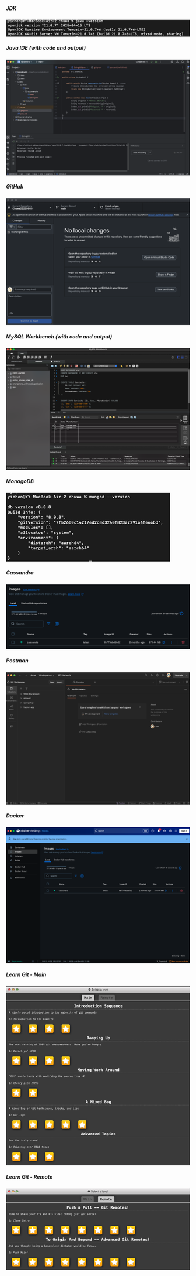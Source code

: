 ##### JDK
![](images/jdk.png)
##### Java IDE (with code and output) 
![](images/java_ide.png)
##### GitHub
![](images/github.png)
##### MySQL Workbench (with code and output)
![](images/mysql-code.png)
##### MonogoDB
![](images/mongodb.png)
##### Cassandra
![](images/cassandra.png)
##### Postman 
![](images/postman.png)
##### Docker 
![](images/docker.png)
##### Learn Git - Main 
![](images/learnGit-main.png)
##### Learn Git - Remote
![](images/learnGit-remote.png)

